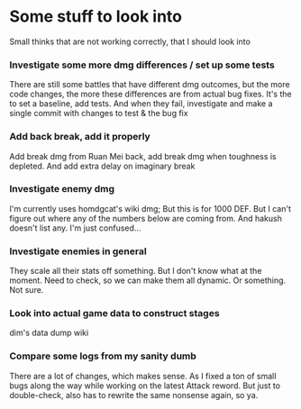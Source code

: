 # Some stuff to look into

Small thinks that are not working correctly, that I should look into

### Investigate some more dmg differences / set up some tests
There are still some battles that have different dmg outcomes, but the more code changes,
the more these differences are from actual bug fixes. It's the to set a baseline, add tests.
And when they fail, investigate and make a single commit with changes to test & the bug fix

### Add back break, add it properly
Add break dmg from Ruan Mei back, add break dmg when toughness is depleted. And add extra delay on imaginary break

### Investigate enemy dmg
I'm currently uses homdgcat's wiki dmg; But this is for 1000 DEF. But I can't figure out where 
any of the numbers below are coming from. And hakush doesn't list any.
I'm just confused...

### Investigate enemies in general
They scale all their stats off something. But I don't know what at the moment.
Need to check, so we can make them all dynamic. Or something. Not sure.


### Look into actual game data to construct stages
dim's data dump wiki

### Compare some logs from my sanity dumb
There are a lot of changes, which makes sense. As I fixed a ton of small bugs along
the way while working on the latest Attack reword. But just to double-check, also
has to rewrite the same nonsense again, so ya.